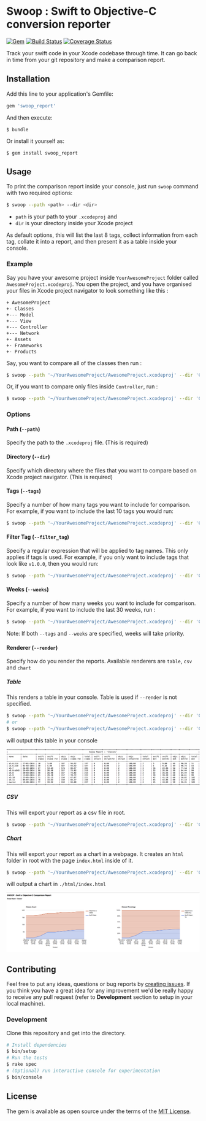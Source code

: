 # Swoop : Swift to Objective-C conversion reporter

[![Gem](https://img.shields.io/gem/v/swoop_report.svg)][rubygems]
[![Build Status](http://img.shields.io/travis/ikhsan/swoop/master.svg)][travis]
[![Coverage Status](http://img.shields.io/coveralls/ikhsan/swoop/master.svg)][coveralls]

[rubygems]: https://rubygems.org/gems/swoop_report
[travis]: https://travis-ci.org/ikhsan/swoop
[coveralls]: https://coveralls.io/github/ikhsan/swoop?branch=master

Track your swift code in your Xcode codebase through time. It can go back in time from your git repository and make a comparison report.

## Installation

Add this line to your application's Gemfile:

```ruby
gem 'swoop_report'
```

And then execute:

    $ bundle

Or install it yourself as:

    $ gem install swoop_report

## Usage

To print the comparison report inside your console, just run `swoop` command with two required options:

```bash
$ swoop --path <path> --dir <dir>
```

- `path` is your path to your `.xcodeproj` and
- `dir` is your directory inside your Xcode project

As default options, this will list the last 8 tags, collect information from each tag, collate it into a report, and then present it as a table inside your console.

### Example

Say you have your awesome project inside `YourAwesomeProject` folder called `AwesomeProject.xcodeproj`. You open the project, and you have organised your files in Xcode project navigator to look something like this :

```
+ AwesomeProject
+- Classes
+--- Model
+--- View
+--- Controller
+--- Network
+- Assets
+- Frameworks
+- Products
```

Say, you want to compare all of the classes then run :

```bash
$ swoop --path '~/YourAwesomeProject/AwesomeProject.xcodeproj' --dir 'Classes'
```

Or, if you want to compare only files inside `Controller`, run :

```bash
$ swoop --path '~/YourAwesomeProject/AwesomeProject.xcodeproj' --dir 'Classes/Controller'
```

### Options

#### Path (`--path`)

Specify the path to the `.xcodeproj` file. (This is required)

#### Directory (`--dir`)

Specify which directory where the files that you want to compare based on Xcode project navigator. (This is required)

#### Tags (`--tags`)

Specify a number of how many tags you want to include for comparison. For example, if you want to include the last 10 tags you would run:

```bash
$ swoop --path '~/YourAwesomeProject/AwesomeProject.xcodeproj' --dir 'Classes' --tags 10
```

#### Filter Tag (`--filter_tag`)

Specify a regular expression that will be applied to tag names. This only applies if tags is used. For example, if you only want to include tags that look like `v1.0.0`, then you would run:

```bash
$ swoop --path '~/YourAwesomeProject/AwesomeProject.xcodeproj' --dir 'Classes' --tags 10 --filter_tag 'v\d+.\d+.\d+'
```

#### Weeks (`--weeks`)

Specify a number of how many weeks you want to include for comparison. For example, if you want to include the last 30 weeks, run :

```bash
$ swoop --path '~/YourAwesomeProject/AwesomeProject.xcodeproj' --dir 'Classes' --weeks 30
```

Note: If both `--tags` and `--weeks` are specified, weeks will take priority.

#### Renderer (`--render`)

Specify how do you render the reports. Available renderers are `table`, `csv` and `chart`

##### Table

This renders a table in your console. Table is used if `--render` is not specified.

```bash
$ swoop --path '~/YourAwesomeProject/AwesomeProject.xcodeproj' --dir 'Classes'
# or
$ swoop --path '~/YourAwesomeProject/AwesomeProject.xcodeproj' --dir 'Classes' --render table
```

will output this table in your console

![table](/screenshots/table.png?raw=true)


##### CSV

This will export your report as a csv file in root.

```bash
$ swoop --path '~/YourAwesomeProject/AwesomeProject.xcodeproj' --dir 'Classes' --render csv
```

##### Chart

This will export your report as a chart in a webpage. It creates an `html` folder in root with the page `index.html` inside of it.

```bash
$ swoop --path '~/YourAwesomeProject/AwesomeProject.xcodeproj' --dir 'Classes' --render chart
```

will output a chart in `./html/index.html`

![chart](/screenshots/chart.png?raw=true)

## Contributing

Feel free to put any ideas, questions or bug reports by [creating issues](https://github.com/ikhsan/swoop/issues/new). If you think you have a great idea for any improvement we'd be really happy to receive any pull request (refer to **Development** section to setup in your local machine).

### Development

Clone this repository and get into the directory.

```bash
# Install dependencies
$ bin/setup
# Run the tests
$ rake spec
# (Optional) run interactive console for experimentation
$ bin/console
```

## License

The gem is available as open source under the terms of the [MIT License](http://opensource.org/licenses/MIT).
